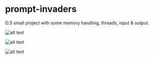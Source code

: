 # prompt-invaders
O.S small project with some memory handling, threads, input &amp; output.

![alt text](https://imgur.com/KXOe5iG)

![alt text](https://imgur.com/Gp84EST)

![alt text](https://imgur.com/M4zdzcg)
